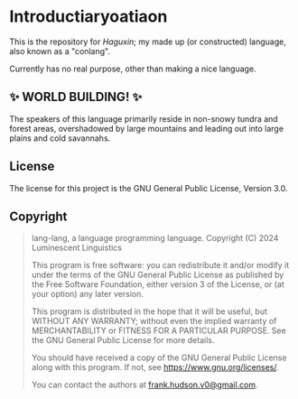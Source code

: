 # Introductiaryoatiaon

This is the repository for _Haguxin_; my made up (or constructed) language, also known as a "conlang".

Currently has no real purpose, other than making a nice language.

## ✨ WORLD BUILDING! ✨

The speakers of this language primarily reside in non-snowy tundra and forest areas, overshadowed by large mountains and leading out into large plains and cold savannahs.

## License

The license for this project is the GNU General Public License, Version 3.0.

## Copyright

> lang-lang, a language programming language. Copyright (C) 2024 Luminescent Linguistics
>
> This program is free software: you can redistribute it and/or modify it under the terms of the GNU General Public License as published by the Free Software Foundation, either version 3 of the License, or (at your option) any later version.
>
> This program is distributed in the hope that it will be useful, but WITHOUT ANY WARRANTY; without even the implied warranty of MERCHANTABILITY or FITNESS FOR A PARTICULAR PURPOSE. See the GNU General Public License for more details.
>
> You should have received a copy of the GNU General Public License along with this program. If not, see https://www.gnu.org/licenses/.
>
> You can contact the authors at frank.hudson.v0@gmail.com.
